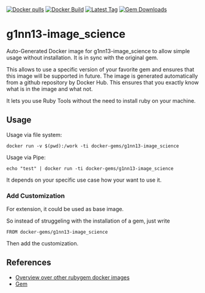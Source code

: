 [![Docker pulls](https://img.shields.io/docker/pulls/rubygem/g1nn13-image_science.svg)](https://hub.docker.com/r/rubygem/g1nn13-image_science/)
[![Docker Build](https://img.shields.io/docker/automated/rubygem/g1nn13-image_science.svg)](https://hub.docker.com/r/rubygem/g1nn13-image_science/)
[![Latest Tag](https://img.shields.io/github/tag/docker-rubygem/g1nn13-image_science.svg)](https://hub.docker.com/r/rubygem/g1nn13-image_science/)
[![Gem Downloads](https://img.shields.io/gem/dt/g1nn13-image_science.svg)](https://rubygems.org/gems/g1nn13-image_science/)
# g1nn13-image_science

Auto-Generated Docker image for g1nn13-image_science to allow simple usage without installation.
It is in sync with the original gem.

This allows to use a specific version of your favorite gem and ensures that this image will be supported in future.
The image is generated automatically from a github repository by Docker Hub.
This ensures that you exactly know what is in the image and what not.

It lets you use Ruby Tools without the need to install ruby on your machine.

## Usage

Usage via file system:

`docker run -v $(pwd):/work -ti docker-gems/g1nn13-image_science`

Usage via Pipe:

`echo "test" | docker run -ti docker-gems/g1nn13-image_science`

It depends on your specific use case how your want to use it.

### Add Customization

For extension, it could be used as base image.

So instead of struggeling with the installation of a gem, just write

`FROM docker-gems/g1nn13-image_science`

Then add the customization.

## References

 - [Overview over other rubygem docker images](https://github.com/thinkbot/docker-rubygem)
 - [Gem](https://rubygems.org/gems/g1nn13-image_science/)
